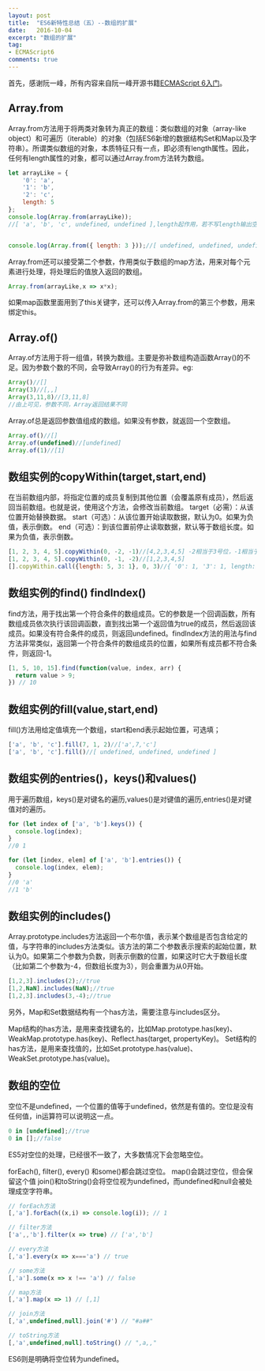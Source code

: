 ```yaml
---
layout: post
title:  "ES6新特性总结（五）--数组的扩展"
date:   2016-10-04
excerpt: "数组的扩展"
tag:
- ECMAScript6
comments: true
---
```


首先，感谢阮一峰，所有内容来自阮一峰开源书籍[ECMAScript 6入门](http://es6.ruanyifeng.com/#README)。

## Array.from
Array.from方法用于将两类对象转为真正的数组：类似数组的对象（array-like object）和可遍历（iterable）的对象（包括ES6新增的数据结构Set和Map以及字符串）。所谓类似数组的对象，本质特征只有一点，即必须有length属性。因此，任何有length属性的对象，都可以通过Array.from方法转为数组。

```js
let arrayLike = {
    '0': 'a',
    '1': 'b',
    '2': 'c',
    length: 5
};
console.log(Array.from(arrayLike));
//[ 'a', 'b', 'c', undefined, undefined ],length起作用，若不写length输出空数组


console.log(Array.from({ length: 3 }));//[ undefined, undefined, undefined ]
```

Array.from还可以接受第二个参数，作用类似于数组的map方法，用来对每个元素进行处理，将处理后的值放入返回的数组。

```js
Array.from(arrayLike,x => x*x);
```

如果map函数里面用到了this关键字，还可以传入Array.from的第三个参数，用来绑定this。
## Array.of()

Array.of方法用于将一组值，转换为数组。主要是弥补数组构造函数Array()的不足。因为参数个数的不同，会导致Array()的行为有差异。eg:

```js
Array()//[]
Array(3)//[,,]
Array(3,11,8)//[3,11,8]
//由上可见，参数不同，Array返回结果不同
```

Array.of总是返回参数值组成的数组。如果没有参数，就返回一个空数组。

```js
Array.of()//[]
Array.of(undefined)//[undefined]
Array.of(1)//[1]
```

## 数组实例的copyWithin(target,start,end)

在当前数组内部，将指定位置的成员复制到其他位置（会覆盖原有成员），然后返回当前数组。也就是说，使用这个方法，会修改当前数组。
target（必需）：从该位置开始替换数据。
start（可选）：从该位置开始读取数据，默认为0。如果为负值，表示倒数。
end（可选）：到该位置前停止读取数据，默认等于数组长度。如果为负值，表示倒数。


```js
[1, 2, 3, 4, 5].copyWithin(0, -2, -1)//[4,2,3,4,5] -2相当于3号位，-1相当于4号位
[1, 2, 3, 4, 5].copyWithin(0, -1, -2)//[1,2,3,4,5]
[].copyWithin.call({length: 5, 3: 1}, 0, 3)//{ '0': 1, '3': 1, length: 5 }
```

## 数组实例的find()   findIndex()

find方法，用于找出第一个符合条件的数组成员。它的参数是一个回调函数，所有数组成员依次执行该回调函数，直到找出第一个返回值为true的成员，然后返回该成员。如果没有符合条件的成员，则返回undefined。findIndex方法的用法与find方法非常类似，返回第一个符合条件的数组成员的位置，如果所有成员都不符合条件，则返回-1。

```js
[1, 5, 10, 15].find(function(value, index, arr) {
  return value > 9;
}) // 10
```

## 数组实例的fill(value,start,end)

fill()方法用给定值填充一个数组，start和end表示起始位置，可选填；

```js
['a', 'b', 'c'].fill(7, 1, 2)//['a',7,'c']
['a', 'b', 'c'].fill()//[ undefined, undefined, undefined ]
```

## 数组实例的entries()，keys()和values() 

用于遍历数组，keys()是对键名的遍历,values()是对键值的遍历,entries()是对键值对的遍历。

```js
for (let index of ['a', 'b'].keys()) {
  console.log(index);
}
//0 1

for (let [index, elem] of ['a', 'b'].entries()) {
  console.log(index, elem);
}
//0 'a'
//1 'b'
```

## 数组实例的includes()

Array.prototype.includes方法返回一个布尔值，表示某个数组是否包含给定的值，与字符串的includes方法类似。该方法的第二个参数表示搜索的起始位置，默认为0。如果第二个参数为负数，则表示倒数的位置，如果这时它大于数组长度（比如第二个参数为-4，但数组长度为3），则会重置为从0开始。

```js
[1,2,3].includes(2);//true
[1,2,NaN].includes(NaN);//true
[1,2,3].includes(3,-4);//true
```

另外，Map和Set数据结构有一个has方法，需要注意与includes区分。

Map结构的has方法，是用来查找键名的，比如Map.prototype.has(key)、WeakMap.prototype.has(key)、Reflect.has(target, propertyKey)。
Set结构的has方法，是用来查找值的，比如Set.prototype.has(value)、WeakSet.prototype.has(value)。

## 数组的空位

空位不是undefined，一个位置的值等于undefined，依然是有值的。空位是没有任何值，in运算符可以说明这一点。

```js
0 in [undefined];//true
0 in [];//false
```

ES5对空位的处理，已经很不一致了，大多数情况下会忽略空位。

forEach(), filter(), every() 和some()都会跳过空位。
map()会跳过空位，但会保留这个值
join()和toString()会将空位视为undefined，而undefined和null会被处理成空字符串。

```js
// forEach方法
[,'a'].forEach((x,i) => console.log(i)); // 1

// filter方法
['a',,'b'].filter(x => true) // ['a','b']

// every方法
[,'a'].every(x => x==='a') // true

// some方法
[,'a'].some(x => x !== 'a') // false

// map方法
[,'a'].map(x => 1) // [,1]

// join方法
[,'a',undefined,null].join('#') // "#a##"

// toString方法
[,'a',undefined,null].toString() // ",a,,"
```

ES6则是明确将空位转为undefined。